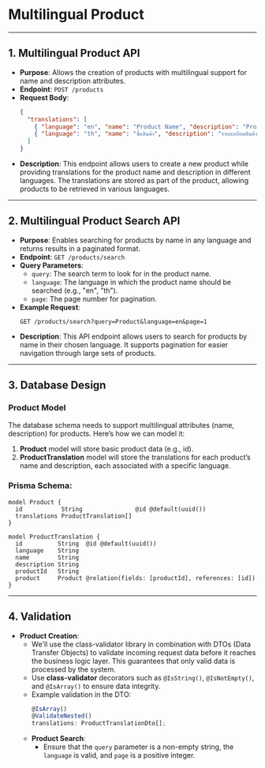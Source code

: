 # Multilingual Product

---

## 1. **Multilingual Product API**
   - **Purpose**: Allows the creation of products with multilingual support for name and description attributes.
   - **Endpoint**: `POST /products`
   - **Request Body**:
     ```json
     {
       "translations": [
         { "language": "en", "name": "Product Name", "description": "Product Description" },
         { "language": "th", "name": "ชื่อสินค้า", "description": "รายละเอียดสินค้า" }
       ]
     }
     ```
   - **Description**: This endpoint allows users to create a new product while providing translations for the product name and description in different languages. The translations are stored as part of the product, allowing products to be retrieved in various languages.

---

## 2. **Multilingual Product Search API**
   - **Purpose**: Enables searching for products by name in any language and returns results in a paginated format.
   - **Endpoint**: `GET /products/search`
   - **Query Parameters**:
     - `query`: The search term to look for in the product name.
     - `language`: The language in which the product name should be searched (e.g., "en", "th").
     - `page`: The page number for pagination.
   - **Example Request**:
     ```
     GET /products/search?query=Product&language=en&page=1
     ```
   - **Description**: This API endpoint allows users to search for products by name in their chosen language. It supports pagination for easier navigation through large sets of products.

---

## 3. **Database Design**

### Product Model
The database schema needs to support multilingual attributes (name, description) for products. Here’s how we can model it:

1. **Product** model will store basic product data (e.g., id).
2. **ProductTranslation** model will store the translations for each product’s name and description, each associated with a specific language.

### Prisma Schema:
```prisma
model Product {
  id           String               @id @default(uuid())
  translations ProductTranslation[]
}

model ProductTranslation {
  id          String  @id @default(uuid())
  language    String
  name        String
  description String
  productId   String
  product     Product @relation(fields: [productId], references: [id])
}

```

---
## 4. Validation

- **Product Creation**:
  - We'll use the class-validator library in combination with DTOs (Data Transfer Objects) to validate incoming request data before it reaches the business logic layer. This guarantees that only valid data is processed by the system.
  - Use **class-validator** decorators such as `@IsString()`, `@IsNotEmpty()`, and `@IsArray()` to ensure data integrity.
  - Example validation in the DTO:
    ```typescript
    @IsArray()
    @ValidateNested()
    translations: ProductTranslationDto[];
    ```
  - **Product Search**:
    - Ensure that the `query` parameter is a non-empty string, the `language` is valid, and `page` is a positive integer.


